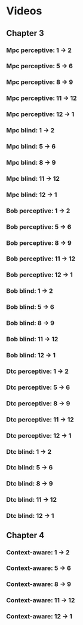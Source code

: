 # Videos

## Chapter 3
### Mpc perceptive: 1 -> 2

### Mpc perceptive: 5 -> 6

### Mpc perceptive: 8 -> 9

### Mpc perceptive: 11 -> 12

### Mpc perceptive: 12 -> 1

### Mpc blind: 1 -> 2

### Mpc blind: 5 -> 6

### Mpc blind: 8 -> 9

### Mpc blind: 11 -> 12

### Mpc blind: 12 -> 1

### Bob perceptive: 1 -> 2

### Bob perceptive: 5 -> 6

### Bob perceptive: 8 -> 9

### Bob perceptive: 11 -> 12

### Bob perceptive: 12 -> 1

### Bob blind: 1 -> 2

### Bob blind: 5 -> 6

### Bob blind: 8 -> 9

### Bob blind: 11 -> 12

### Bob blind: 12 -> 1

### Dtc perceptive: 1 -> 2

### Dtc perceptive: 5 -> 6

### Dtc perceptive: 8 -> 9

### Dtc perceptive: 11 -> 12

### Dtc perceptive: 12 -> 1

### Dtc blind: 1 -> 2

### Dtc blind: 5 -> 6

### Dtc blind: 8 -> 9

### Dtc blind: 11 -> 12

### Dtc blind: 12 -> 1

## Chapter 4

### Context-aware: 1 -> 2

### Context-aware: 5 -> 6

### Context-aware: 8 -> 9

### Context-aware: 11 -> 12

### Context-aware: 12 -> 1
